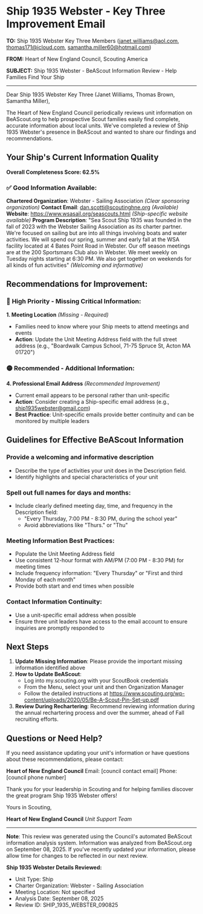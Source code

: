 # Ship 1935 Webster - Key Three Improvement Email

**TO:** Ship 1935 Webster Key Three Members (janet.williams@aol.com, thomas171@icloud.com, samantha.miller60@hotmail.com)

**FROM:** Heart of New England Council, Scouting America

**SUBJECT:** Ship 1935 Webster - BeAScout Information Review - Help Families Find Your Ship

---

Dear Ship 1935 Webster Key Three (Janet Williams, Thomas Brown, Samantha Miller),

The Heart of New England Council periodically reviews unit information on BeAScout.org to help prospective Scout families easily find complete, accurate information about local units. We've completed a review of Ship 1935 Webster's presence in BeAScout and wanted to share our findings and recommendations.

## Your Ship's Current Information Quality

**Overall Completeness Score: 62.5%**

### ✅ **Good Information Available:**
**Chartered Organization**: Webster - Sailing Association *(Clear sponsoring organization)*
**Contact Email**: dan.scotti@scoutinghne.org *(Available)*
**Website**: https://www.wsasail.org/seascouts.html *(Ship-specific website available)*
**Program Description**: "Sea Scout Ship 1935 was founded in the fall of 2023 with the Webster Sailing Association as its charter partner. We're focused on sailing but are into all things involving boats and water activities. We will spend our spring, summer and early fall at the WSA facility located at 4 Bates Point Road in Webster. Our off season meetings are at the 200 Sportsmans Club also in Webster. We meet weekly on Tuesday nights starting at 6:30 PM. We also get together on weekends for all kinds of fun activities" *(Welcoming and informative)*

## Recommendations for Improvement:

### 🔴 **High Priority - Missing Critical Information:**

**1. Meeting Location** *(Missing - Required)*
- Families need to know where your Ship meets to attend meetings and events
- **Action**: Update the Unit Meeting Address field with the full street address (e.g., "Boardwalk Campus School, 71-75 Spruce St, Acton MA 01720")

### 🟡 **Recommended - Additional Information:**

**4. Professional Email Address** *(Recommended Improvement)*
- Current email appears to be personal rather than unit-specific
- **Action**: Consider creating a Ship-specific email address (e.g., ship1935webster@gmail.com)
- **Best Practice**: Unit-specific emails provide better continuity and can be monitored by multiple leaders

## Guidelines for Effective BeAScout Information

### **Provide a welcoming and informative description**
- Describe the type of activities your unit does in the Description field.
- Identify highlights and special characteristics of your unit

### **Spell out full names for days and months:**
- Include clearly defined meeting day, time, and frequency in the Description field:
  - "Every Thursday, 7:00 PM - 8:30 PM, during the school year"
  - Avoid abbreviations like "Thurs." or "Thu"

### **Meeting Information Best Practices:**
- Populate the Unit Meeting Address field
- Use consistent 12-hour format with AM/PM (7:00 PM - 8:30 PM) for meeting times
- Include frequency information: "Every Thursday" or "First and third Monday of each month"
- Provide both start and end times when possible

### **Contact Information Continuity:**
- Use a unit-specific email address when possible
- Ensure three unit leaders have access to the email account to ensure inquiries are promptly responded to

## Next Steps

1. **Update Missing Information**: Please provide the important missing information identified above
2. **How to Update BeAScout**: 
   - Log into my.scouting.org with your ScoutBook credentials
   - From the Menu, select your unit and then Organization Manager
   - Follow the detailed instructions at
     https://www.scouting.org/wp-content/uploads/2020/05/Be-A-Scout-Pin-Set-up.pdf
3. **Review During Rechartering**: Recommend reviewing information during the annual rechartering process and over the summer, ahead of Fall recruiting efforts.

## Questions or Need Help?

If you need assistance updating your unit's information or have questions about these recommendations, please contact:

**Heart of New England Council**
Email: [council contact email]
Phone: [council phone number]

Thank you for your leadership in Scouting and for helping families discover the great program Ship 1935 Webster offers!

Yours in Scouting,

**Heart of New England Council**
*Unit Support Team*

---

**Note**: This review was generated using the Council's automated BeAScout information analysis system. Information was analyzed from BeAScout.org on September 08, 2025. If you've recently updated your information, please allow time for changes to be reflected in our next review.

**Ship 1935 Webster Details Reviewed:**
- Unit Type: Ship
- Charter Organization: Webster - Sailing Association
- Meeting Location: Not specified
- Analysis Date: September 08, 2025
- Review ID: SHIP_1935_WEBSTER_090825